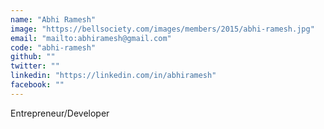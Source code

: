 ```yaml
---
name: "Abhi Ramesh"
image: "https://bellsociety.com/images/members/2015/abhi-ramesh.jpg"
email: "mailto:abhiramesh@gmail.com"
code: "abhi-ramesh"
github: ""
twitter: ""
linkedin: "https://linkedin.com/in/abhiramesh"
facebook: ""
---
```

Entrepreneur/Developer